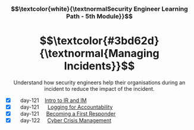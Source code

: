 <h3 align="center"> $$\textcolor{white}{\textnormalSecurity Engineer Learning Path - 5th Module}}$$ </h3>

<h1 align="center"> $$\textcolor{#3bd62d}{\textnormal{Managing Incidents}}$$ </h1>

<p align="center">Understand how security engineers help their organisations during an incident to reduce the impact of the incident.</p>

- [x] &nbsp;&nbsp;&nbsp; day-121&nbsp;&nbsp;&nbsp; [Intro to IR and IM](https://github.com/RosanaFSS/TryHackMe/blob/Security-Engineer-learning-path/5.1.%20Intro%20to%20IR%20and%20IM.md)
- [x] &nbsp;&nbsp;&nbsp; day-121 &nbsp;&nbsp;&nbsp;&nbsp; [Logging for Accountability](https://github.com/RosanaFSS/TryHackMe/blob/Security-Engineer-learning-path/5.2.%20Logging%20for%20Accountability.md)
- [x] &nbsp;&nbsp;&nbsp; day-121 &nbsp;&nbsp;&nbsp;  [Becoming a First Responder](https://github.com/RosanaFSS/TryHackMe/blob/Security-Engineer-learning-path/5.3.%20Becoming%20a%20First%20Responder.md)
- [x] &nbsp;&nbsp;&nbsp; day-122 &nbsp;&nbsp;&nbsp;  [Cyber Crisis Management](https://github.com/RosanaFSS/TryHackMe/blob/Security-Engineer-learning-path/5.4.%20Cyber%20Crisis%20Management.md)
